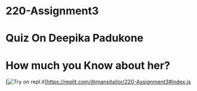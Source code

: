 # 220-Assignment3
# Quiz On Deepika Padukone
# How much you Know about her?
[![Try on repl.it](https://repl-badge.jajoosam.repl.co/try.png)]https://replit.com/@mansitailor/220-Assignment3#index.js

